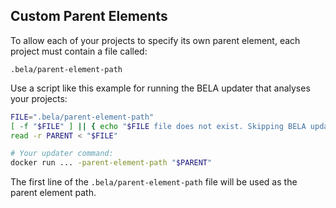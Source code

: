 ## Custom Parent Elements

To allow each of your projects to specify its own parent element, each project must contain a file called:

`.bela/parent-element-path`

Use a script like this example for running the BELA updater that analyses your projects:

```bash
FILE=".bela/parent-element-path"
[ -f "$FILE" ] || { echo "$FILE file does not exist. Skipping BELA update."; exit 0; }
read -r PARENT < "$FILE"

# Your updater command:
docker run ... -parent-element-path "$PARENT"
```

The first line of the `.bela/parent-element-path` file will be used as the parent element path.
